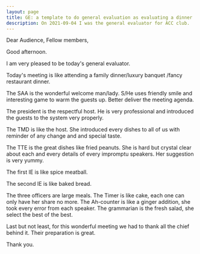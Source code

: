 ```yaml
---
layout: page
title: GE: a template to do general evaluation as evaluating a dinner
description: On 2021-09-04 I was the general evaluator for ACC club.
---
```


Dear Audience, Fellow members,

Good afternoon.

I am very pleased to be today's general evaluator.

Today's meeting is like attending a family dinner/luxury banquet /fancy restaurant dinner.

The SAA is the wonderful welcome man/lady. S/He uses friendly smile and interesting game to warm the guests up. Better deliver the meeting agenda.

The president is the respectful host. He is very professional and introduced the guests to the system very properly.

The TMD is like the host. She introduced every dishes to all of us with reminder of any change and and special taste.

The TTE is the great dishes like fried peanuts. She is hard but crystal clear about each and every details of every impromptu speakers. Her suggestion is very yummy.

The first IE is like spice meatball.

The second IE is like baked bread.

The three officers are large meals. The Timer is like cake, each one can only have her share no more. The Ah-counter is like a ginger addition, she took every error from each speaker. The grammarian is the fresh salad, she select the best of the best.

Last but not least, for this wonderful meeting we had to thank all the chief behind it. Their preparation is great.

Thank you.
